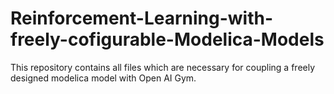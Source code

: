 # Reinforcement-Learning-with-freely-cofigurable-Modelica-Models
This repository contains all files which are necessary for coupling a freely designed modelica model with Open AI Gym.
